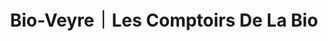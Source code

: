 ---
title: "Bio-Veyre｜Les Comptoirs De La Bio"
url: /marseille/bio-veyre-les-comptoirs-de-la-bio/
shop: supermarché
---
